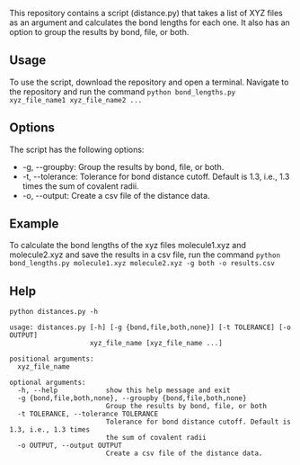 This repository contains a script (distance.py) that takes a list of XYZ files as an argument and calculates the bond lengths for each one. It also has an option to group the results by bond, file, or both.

## Usage

To use the script, download the repository and open a terminal. Navigate to the repository and run the command 
`python bond_lengths.py xyz_file_name1 xyz_file_name2 ...`

## Options

The script has the following options:

- -g, --groupby: Group the results by bond, file, or both.
- -t, --tolerance: Tolerance for bond distance cutoff. Default is 1.3, i.e., 1.3 times the sum of covalent radii.
- -o, --output: Create a csv file of the distance data.

## Example

To calculate the bond lengths of the xyz files molecule1.xyz and molecule2.xyz and save the results in a csv file, run the command
`python bond_lengths.py molecule1.xyz molecule2.xyz -g both -o results.csv`

## Help

```
python distances.py -h

usage: distances.py [-h] [-g {bond,file,both,none}] [-t TOLERANCE] [-o OUTPUT]
                    xyz_file_name [xyz_file_name ...]

positional arguments:
  xyz_file_name

optional arguments:
  -h, --help            show this help message and exit
  -g {bond,file,both,none}, --groupby {bond,file,both,none}
                        Group the results by bond, file, or both
  -t TOLERANCE, --tolerance TOLERANCE
                        Tolerance for bond distance cutoff. Default is 1.3, i.e., 1.3 times
                        the sum of covalent radii
  -o OUTPUT, --output OUTPUT
                        Create a csv file of the distance data.
```
